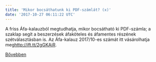 ```yaml
---
title: 'Mikor bocsáthatunk ki PDF-számlát? (x)'
date: '2017-10-27 06:11:22 UTC'
---
```


A friss Áfa-kalauzból megtudhatja, mikor bocsátható ki PDF-számla; a szaklap segít a beszerzések áfaköteles és áfamentes részének szétválasztásban is. Az Áfa-kalauz 2017/10-es számát itt vásárolhatja meg<http://ift.tt/2gGKAiR>.


[Bővebben](http://ift.tt/2iatWIG)

